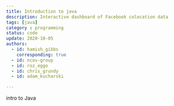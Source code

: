 ```yaml
---
title: Introduction to java
description: Interactive dashboard of Facebook colocation data
tags: [java] 
category : programming
status: code
update: 2020-10-05
authors:
  - id: hamish_gibbs
    corresponding: true
  - id: ncov-group
  - id: roz_eggo
  - id: chris_grundy
  - id: adam_kucharski

---
```


intro to Java
